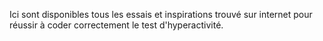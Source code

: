 Ici sont disponibles tous les essais et inspirations trouvé sur internet pour réussir à coder correctement le test d'hyperactivité.
